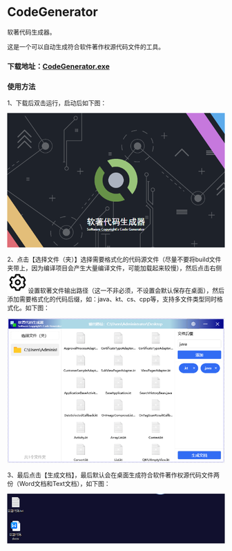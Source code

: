 # CodeGenerator
软著代码生成器。

这是一个可以自动生成符合软件著作权源代码文件的工具。

### 下载地址：[CodeGenerator.exe](Example/Debug.zip)

### 使用方法
1、下载后双击运行，启动后如下图：

![微信截图_20230830213406.png](Example/微信截图_20230830213406.png)

2、点击【选择文件（夹）】选择需要格式化的代码源文件（尽量不要将build文件夹带上，因为编译项目会产生大量编译文件，可能加载起来较慢），然后点击右侧![齿轮](Example/微信截图_20230830220520.png)设置软著文件输出路径（这一不非必须，不设置会默认保存在桌面），然后添加需要格式化的代码后缀，如：java、kt、cs、cpp等，支持多文件类型同时格式化。如下图：

![微信截图_20230830213605.png](Example/微信截图_20230830213605.png)

3、最后点击【生成文档】，最后默认会在桌面生成符合软件著作权源代码文件两份（Word文档和Text文档），如下图：

![微信截图_20230830213735.png](Example/微信截图_20230830213735.png)
